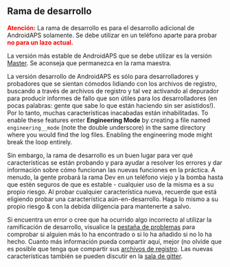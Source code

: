 ## Rama de desarrollo

<font color="#FF0000"><strong>Atención:</strong></font>
La rama de desarrollo es para el desarrollo adicional de AndroidAPS solamente. Se debe utilizar en un teléfono aparte para probar <font color="#FF0000"><strong>no para un lazo actual.</strong></font>

La versión más estable de AndroidAPS que se debe utilizar es la versión [Master](https://github.com/nightscout/AndroidAPS/tree/master). Se aconseja que permanezca en la rama maestra.

La versión desarrollo de AndroidAPS es sólo para desarrolladores y probadores que se sientan cómodos lidiando con los archivos de registro, buscando a través de archivos de registro y tal vez activando al depurador para producir informes de fallo que son útiles para los desarrolladores (en pocas palabras: gente que sabe lo que están haciendo sin ser asistidos!). Por lo tanto, muchas características inacabadas están inhabilitadas. To enable these features enter **Engineering Mode** by creating a file named `engineering__mode` (note the double underscore) in the same directory where you would find the log files. Enabling the engineering mode might break the loop entirely.

Sin embargo, la rama de desarrollo es un buen lugar para ver qué características se están probando y para ayudar a resolver los errores y dar información sobre cómo funcionan las nuevas funciones en la práctica. A menudo, la gente probará la rama Dev en un teléfono viejo y la bomba hasta que estén seguros de que es estable - cualquier uso de la misma es a su propio riesgo. Al probar cualquier característica nueva, recuerde que está eligiendo probar una característica aún-en-desarrollo. Haga lo mismo a su propio riesgo & con la debida diligencia para mantenerte a salvo.

Si encuentra un error o cree que ha ocurrido algo incorrecto al utilizar la ramificación de desarrollo, visualice la [pestaña de problemas](https://github.com/nightscout/AndroidAPS/issues) para comprobar si alguien más lo ha encontrado o si lo ha añadido si no lo ha hecho. Cuanto más información pueda compartir aquí, mejor (no olvide que es posible que tenga que compartir sus [archivos de registro](../Usage/Accessing-logfiles.md). Las nuevas características también se pueden discutir en la [sala de gitter](https://gitter.im/MilosKozak/AndroidAPS).